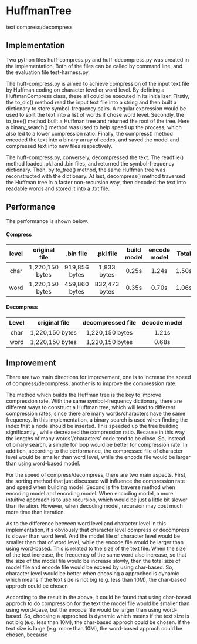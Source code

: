 # HuffmanTree
text compress/decompress

## Implementation
Two python files huff-compress.py and huff-decompress.py was created in the implementation, Both of the files can be called by command line, and the evaluation file test-harness.py.

The huff-compress.py is aimed to achieve compression of the input text file by Huffman coding on character level or word level. By defining a HuffmanCompress class, these all could be executed in its initializer. Firstly, the to_dic() method read the input text file into a string and then built a dictionary to store symbol-frequency pairs. A regular expression would be used to split the text into a list of words if chose word level. Secondly,  the to_tree() method built a Huffman tree and returned the root of the tree. Here a binary_search() method was used to help speed up the process, which also led to a lower compression ratio. Finally, the compress() method encoded the text into a binary array of codes, and saved the model and compressed text into new files respectively.

The huff-compress.py, conversely, decompressed the text. The readfile() method loaded .pkl and .bin files, and returned the symbol-frequency dictionary. Then, by to_tree() method, the same Huffman tree was reconstructed with the dictionary. At last, decompress() method traversed the Huffman tree in a faster non-recursion way, then decoded the text into readable words and stored it into a .txt file.

## Performance
The performance is shown below.
#### Compress
| level |  original file  |   .bin file   |   .pkl file   | build model | encode model | Total |
| :---: | :-------------: | :-----------: | :-----------: | :---------: | :----------: | ----- |
| char  | 1,220,150 bytes | 919,856 bytes |  1,833 bytes  |    0.25s    |    1.24s     | 1.50s |
| word  | 1,220,150 bytes | 459,860 bytes | 832,473 bytes |    0.35s    |    0.70s     | 1.06s |

#### Decompress
| Level |  original file  | decompressed file | decode model |
| :---: | :-------------: | :---------------: | :----------: |
| char  | 1,220,150 bytes |  1,220,150 bytes  |    1.21s     |
| word  | 1,220,150 bytes |  1,220,150 bytes  |    0.68s     |

## Improvement

There are two main directions for improvement, one is to increase the speed of compress/decompress, another is to improve the compression rate.

The method which builds the Huffman tree is the key to improve compression rate. With the same symbol-frequency dictionary, there are different ways to construct a Huffman tree, which will lead to different compression rates, since there are many words/characters have the same frequency. In this implementation,  a binary search is used when finding the index that a node should be inserted. This speeded up the tree building significantly , while decreased the compression ratio. Because in this way the lengths of many words'/characters' code tend to be close. So, instead of binary search, a simple for loop would be better for compression rate. In addition, according to the performance, the compressed file of character level would be smaller than word level, while the encode file would be larger than using word-based model.

For the speed of compress/decompress, there are two main aspects. First, the sorting method that just discussed will influence the compression rate and speed when building model. Second is the traverse method  when encoding model and encoding model. When encoding model,  a more intuitive approach is to use recursion, which would be just a little bit slower than iteration. However, when decoding model, recursion may cost much more time than iteration. 

As to the difference between word level and character level in this implementation, it's obviously that character level compress or decompress is slower than word level. And the model file of character level would be smaller than that of word level, while the encode file would be larger than using word-based. This is related to the size of the text file. When the size of the text increase, the frequency of the same word also increase, so that the size of the model file would be increase slowly, then the total size of model file and encode file would be exceed by using char-based. So, character level would be better when  choosing a approched is dynamic which means if the text size is not big (e.g. less than 10M), the char-based approch could be chosen



According to the result in the above, it could be found that using char-based approch to do compression for the text the model file would be smaller than using word-base, but the encode file would be larger than using word-based. So, choosing a approched is dynamic which means if the text size is not big (e.g. less than 10M), the char-based approch could be chosen. If the text size is large (e.g. more than 10M), the word-based approch could be chosen, because

